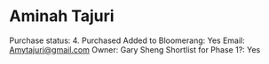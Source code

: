 # Aminah Tajuri

Purchase status: 4. Purchased
Added to Bloomerang: Yes
Email: Amytajuri@gmail.com
Owner: Gary Sheng
Shortlist for Phase 1?: Yes